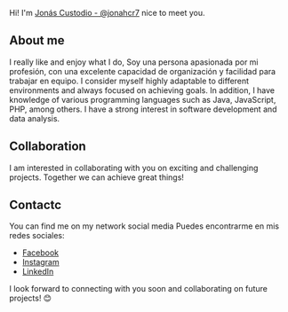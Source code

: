 Hi! I'm [Jonás Custodio - @jonahcr7]() nice to meet you.

## About me
I really like and enjoy what I do,
Soy una persona apasionada por mi profesión, con una excelente capacidad de organización y facilidad para trabajar en equipo. I consider myself highly adaptable to different environments and always focused on achieving goals. In addition, I have knowledge of various programming languages ​​such as Java, JavaScript, PHP, among others. I have a strong interest in software development and data analysis.

## Collaboration
I am interested in collaborating with you on exciting and challenging projects. Together we can achieve great things!

## Contactc
You can find me on my network social media
Puedes encontrarme en mis redes sociales:

- [Facebook](https://www.facebook.com/jonas.custodio.963)
- [Instagram](https://www.instagram.com/jonahcr_/)
- [LinkedIn](https://www.linkedin.com/in/jonahcr-/)


I look forward to connecting with you soon and collaborating on future projects! 😊
